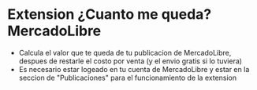 # Extension ¿Cuanto me queda? MercadoLibre
- Calcula el valor que te queda de tu publicacion de MercadoLibre, despues de restarle el costo por venta (y el envio gratis si lo tuviera)
- Es necesario estar logeado en tu cuenta de MercadoLibre y estar en la seccion de "Publicaciones" para el funcionamiento de la extension